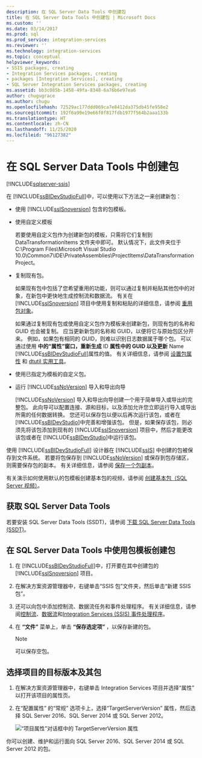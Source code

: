 ```yaml
---
description: 在 SQL Server Data Tools 中创建包
title: 在 SQL Server Data Tools 中创建包 | Microsoft Docs
ms.custom: ''
ms.date: 03/14/2017
ms.prod: sql
ms.prod_service: integration-services
ms.reviewer: ''
ms.technology: integration-services
ms.topic: conceptual
helpviewer_keywords:
- SSIS packages, creating
- Integration Services packages, creating
- packages [Integration Services], creating
- SQL Server Integration Services packages, creating
ms.assetid: bb3c085b-1458-49fa-8348-6a76b6e97ea6
author: chugugrace
ms.author: chugu
ms.openlocfilehash: 72529ac177ddd069ca7e8412da375db45fe958e2
ms.sourcegitcommit: 192f6a99e19e66f0f817fdb1977f564b2aaa133b
ms.translationtype: HT
ms.contentlocale: zh-CN
ms.lasthandoff: 11/25/2020
ms.locfileid: "96127382"
---
```

# <a name="create-packages-in-sql-server-data-tools"></a>在 SQL Server Data Tools 中创建包

[!INCLUDE[sqlserver-ssis](../includes/applies-to-version/sqlserver-ssis.md)]


  在 [!INCLUDE[ssBIDevStudioFull](../includes/ssbidevstudiofull-md.md)]中，可以使用以下方法之一来创建新包：  
  
-   使用 [!INCLUDE[ssISnoversion](../includes/ssisnoversion-md.md)] 包含的包模板。  
  
-   使用自定义模板  
  
     若要使用自定义包作为创建新包的模板，只需将它们复制到 DataTransformationItems 文件夹中即可。 默认情况下，此文件夹位于 C:\Program Files\Microsoft Visual Studio 10.0\Common7\IDE\PrivateAssemblies\ProjectItems\DataTransformationProject。  
  
-   复制现有包。  
  
     如果现有包中包括了您希望重用的功能，则可以通过复制并粘贴其他包中的对象，在新包中更快地生成控制流和数据流。 有关在 [!INCLUDE[ssISnoversion](../includes/ssisnoversion-md.md)] 项目中使用复制和粘贴的详细信息，请参阅 [重用包对象](../integration-services/reuse-of-package-objects.md)。  
  
     如果通过复制现有包或使用自定义包作为模板来创建新包，则现有包的名称和 GUID 也会被复制。 应当更新新包的名称和 GUID，以便将它与原始包区分开来。 例如，如果包有相同的 GUID，则难以识别日志数据属于哪个包。 可以通过使用 **中的“属性”窗口，重新生成** ID **属性中的 GUID 以及更新** Name [!INCLUDE[ssBIDevStudioFull](../includes/ssbidevstudiofull-md.md)]属性的值。 有关详细信息，请参阅 [设置包属性](../integration-services/set-package-properties.md) 和 [dtutil 实用工具](../integration-services/dtutil-utility.md)。  
  
-   使用已指定为模板的自定义包。  
  
-   运行 [!INCLUDE[ssNoVersion](../includes/ssnoversion-md.md)] 导入和导出向导  
  
     [!INCLUDE[ssNoVersion](../includes/ssnoversion-md.md)] 导入和导出向导创建一个用于简单导入或导出的完整包。 此向导可以配置连接、源和目标，以及添加允许您立即运行导入或导出所需的任何数据转换。 您还可以保存包以便以后再次运行该包，或者在 [!INCLUDE[ssBIDevStudio](../includes/ssbidevstudio-md.md)]中完善和增强该包。 但是，如果保存该包，则必须先将该包添加到现有的 [!INCLUDE[ssISnoversion](../includes/ssisnoversion-md.md)] 项目中，然后才能更改该包或者在 [!INCLUDE[ssBIDevStudio](../includes/ssbidevstudio-md.md)]中运行该包。  
  
 使用 [!INCLUDE[ssBIDevStudioFull](../includes/ssbidevstudiofull-md.md)] 设计器在 [!INCLUDE[ssIS](../includes/ssis-md.md)] 中创建的包被保存到文件系统。 若要将包保存到 [!INCLUDE[ssNoVersion](../includes/ssnoversion-md.md)] 或保存到包存储区，则需要保存包的副本。 有关详细信息，请参阅 [保存一个包副本](./save-packages.md)。  

 有关演示如何使用默认的包模板创建基本包的视频，请参阅 [创建基本包（SQL Server 视频）](/previous-versions/sql/sql-server-2008/cc952921(v=sql.100))。  

## <a name="get-sql-server-data-tools"></a>获取 SQL Server Data Tools
若要安装 SQL Server Data Tools (SSDT)，请参阅 [下载 SQL Server Data Tools (SSDT)](../ssdt/download-sql-server-data-tools-ssdt.md)。

## <a name="create-a-package-in-sql-server-data-tools-using-the-package-template"></a>在 SQL Server Data Tools 中使用包模板创建包  
  
1.  在 [!INCLUDE[ssBIDevStudioFull](../includes/ssbidevstudiofull-md.md)]中，打开要在其中创建包的 [!INCLUDE[ssISnoversion](../includes/ssisnoversion-md.md)] 项目。  
  
2.  在解决方案资源管理器中，右键单击“SSIS 包”文件夹，然后单击“新建 SSIS 包”。  
  
3.  还可以向包中添加控制流、数据流任务和事件处理程序。 有关详细信息，请参阅[控制流](../integration-services/control-flow/control-flow.md)、[数据流](../integration-services/data-flow/data-flow.md)和[Integration Services (SSIS) 事件处理程序](../integration-services/integration-services-ssis-event-handlers.md)。  
  
4.  在 **“文件”** 菜单上，单击 **“保存选定项”** ，以保存新建的包。  
  
    > [!NOTE]  
    >  可以保存空包。  
  
## <a name="choose-the-target-version-of-a-project-and-its-packages"></a>选择项目的目标版本及其包  
  
1.  在解决方案资源管理器中，右键单击 Integration Services 项目并选择“属性”  以打开该项目的属性页。  
  
2.  在“配置属性”  的“常规” 选项卡上，选择“TargetServerVersion”  属性，然后选择 SQL Server 2016、SQL Server 2014 或 SQL Server 2012。  
  
     ![“项目属性”对话框中的 TargetServerVersion 属性](../integration-services/media/targetserverversion2.png "“项目属性”对话框中的 TargetServerVersion 属性")  
  
 你可以创建、维护和运行面向 SQL Server 2016、SQL Server 2014 或 SQL Server 2012 的包。  
  
